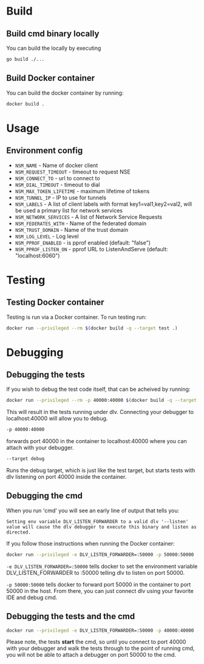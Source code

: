 # Build

## Build cmd binary locally

You can build the locally by executing

```bash
go build ./...
```

## Build Docker container

You can build the docker container by running:

```bash
docker build .
```

# Usage

## Environment config

* `NSM_NAME`               - Name of docker client
* `NSM_REQUEST_TIMEOUT`    - timeout to request NSE
* `NSM_CONNECT_TO`         - url to connect to
* `NSM_DIAL_TIMEOUT`       - timeout to dial
* `NSM_MAX_TOKEN_LIFETIME` - maximum lifetime of tokens
* `NSM_TUNNEL_IP`          - IP to use for tunnels
* `NSM_LABELS`             - A list of client labels with format key1=val1,key2=val2, will be used a primary list for network services
* `NSM_NETWORK_SERVICES`   - A list of Network Service Requests
* `NSM_FEDERATES_WITH`     - Name of the federated domain
* `NSM_TRUST_DOMAIN`       - Name of the trust domain
* `NSM_LOG_LEVEL`          - Log level
* `NSM_PPROF_ENABLED`      - is pprof enabled (default: "false")
* `NSM_PPROF_LISTEN_ON`    - pprof URL to ListenAndServe (default: "localhost:6060")

# Testing

## Testing Docker container

Testing is run via a Docker container.  To run testing run:

```bash
docker run --privileged --rm $(docker build -q --target test .)
```

# Debugging

## Debugging the tests
If you wish to debug the test code itself, that can be acheived by running:

```bash
docker run --privileged --rm -p 40000:40000 $(docker build -q --target debug .)
```

This will result in the tests running under dlv.  Connecting your debugger to localhost:40000 will allow you to debug.

```bash
-p 40000:40000
```
forwards port 40000 in the container to localhost:40000 where you can attach with your debugger.

```bash
--target debug
```

Runs the debug target, which is just like the test target, but starts tests with dlv listening on port 40000 inside the container.

## Debugging the cmd

When you run 'cmd' you will see an early line of output that tells you:

```Setting env variable DLV_LISTEN_FORWARDER to a valid dlv '--listen' value will cause the dlv debugger to execute this binary and listen as directed.```

If you follow those instructions when running the Docker container:
```bash
docker run --privileged -e DLV_LISTEN_FORWARDER=:50000 -p 50000:50000 --rm $(docker build -q --target test .)
```

```-e DLV_LISTEN_FORWARDER=:50000``` tells docker to set the environment variable DLV_LISTEN_FORWARDER to :50000 telling
dlv to listen on port 50000.

```-p 50000:50000``` tells docker to forward port 50000 in the container to port 50000 in the host.  From there, you can
just connect dlv using your favorite IDE and debug cmd.

## Debugging the tests and the cmd

```bash
docker run --privileged -e DLV_LISTEN_FORWARDER=:50000 -p 40000:40000 -p 50000:50000 --rm $(docker build -q --target debug .)
```

Please note, the tests **start** the cmd, so until you connect to port 40000 with your debugger and walk the tests
through to the point of running cmd, you will not be able to attach a debugger on port 50000 to the cmd.
